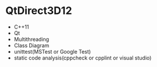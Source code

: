 # QtDirect3D12

* C++11
* Qt
* Multithreading
* Class Diagram
* unittest(MSTest or Google Test)
* static code analysis(cppcheck or cpplint or visual studio)
